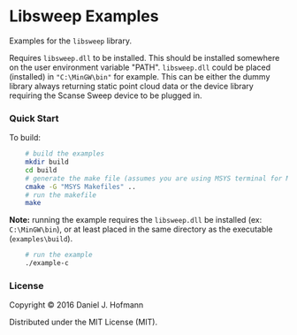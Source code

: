 # Libsweep Examples

Examples for the `libsweep` library.

Requires `libsweep.dll` to be installed. This should be installed somewhere on the user environment variable "PATH". `libsweep.dll` could be placed (installed) in `"C:\MinGW\bin"` for example.
This can be either the dummy library always returning static point cloud data or the device library requiring the Scanse Sweep device to be plugged in.

### Quick Start

To build: 

```bash
    # build the examples
    mkdir build
    cd build
    # generate the make file (assumes you are using MSYS terminal for MinGW)
    cmake -G "MSYS Makefiles" .. 
    # run the makefile
    make
```

**Note:** running the example requires the `libsweep.dll` be installed (ex: `C:\MinGW\bin`), or at least placed in the same directory as the executable (`examples\build`).


```bash
    # run the example
    ./example-c
```

### License

Copyright © 2016 Daniel J. Hofmann

Distributed under the MIT License (MIT).
